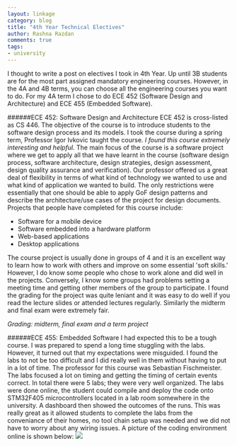 ```yaml
---
layout: linkage
category: blog
title: "4th Year Technical Electives"
author: Rashna Razdan
comments: true
tags:
- university
---
```




I thought to write a post on electives I took in 4th Year. Up until 3B students are for the most part assigned mandatory engineering courses. However, in the 4A and 4B terms, you can choose all the engineering courses you want to do. For my 4A term I chose to do ECE 452 (Software Design and Architecture) and ECE 455 (Embedded Software).

######ECE 452: Software Design and Architecture 
ECE 452 is cross-listed as CS 446. The objective of the course is to introduce students to the software design process and its models. I took the course during a spring term, Professor Igor Ivkovic taught the course. *I found this course extremely interesting and helpful.* The main focus of the course is a software project where we get to apply all that we have learnt in the course (software design process, software architecture, design strategies, design assessment, design quality assurance and verification). Our professor offered us a great deal of flexibility in terms of what kind of technology we wanted to use and what kind of application we wanted to build. The only restrictions were essentially that one should be able to apply GoF design patterns and describe the architecture/use cases of the project for design documents. 
Projects that people have completed for this course include:
<ul>
<li> Software for a mobile device </li>
<li> Software embedded into a hardware platform </li>
<li> Web-based applications </li>
<li> Desktop applications </li>
</ul>

The course project is usually done in groups of 4 and it is an excellent way to learn how to work with others and improve on some essential 'soft skills.' However, I do know some people who chose to work alone and did well in the projects. Conversely, I know some groups had problems setting a meeting time and getting other members of the group to participate. I found the grading for the project was quite leniant and it was easy to do well if you read the lecture slides or attended lectures regularly. Similarly the midterm and final exam were extremely fair.  

*Grading: midterm, final exam and a term project*

######ECE 455: Embedded Software
I had expected this to be a tough course. I was prepared to spend a long time stuggling with the labs. However, it turned out that my expectations were misguided. I found the labs to not be too difficult and I did really well in them without having to put in a lot of time. The professor for this course was Sebastian Fischmeister. The labs focused a lot on timing and getting the timing of certain events correct. In total there were 5 labs; they were very well organized. The labs were done online, the student could compile and deploy the code onto STM32F405 microcontrollers located in a lab room somewhere in the university. A dashboard then showed the outcomes of the runs. This was really great as it allowed students to complete the labs from the conveniance of their homes, no tool chain setup was needed and we did not have to worry about any wiring issues. A picture of the coding environment online is shown below:
<img src="/images/blog/ece455_1.jpg">

